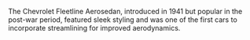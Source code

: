 The Chevrolet Fleetline Aerosedan, introduced in 1941 but popular in the post-war period, featured sleek styling and was one of the first cars to incorporate streamlining for improved aerodynamics.
